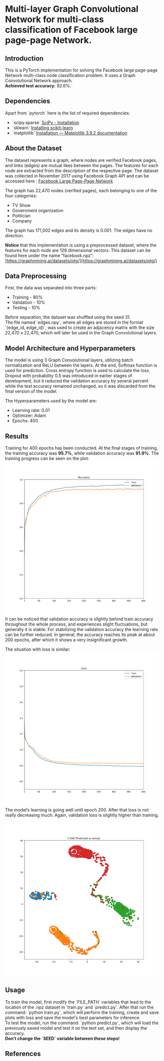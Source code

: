 # Multi-layer Graph Convolutional Network for multi-class classification of Facebook large page-page Network.

## Introduction

This is a PyTorch implementation for solving the Facebook large page-page Network multi-class node classification problem. It uses a Graph Convolutional Network approach.  
**Achieved test accuracy:** 92.6%.

## Dependencies

Apart from \`pytorch\` here is the list of required dependencies:

- \`scipy.sparse\` [SciPy \- Installation](https://scipy.org/install/)
- \`sklearn\` [Installing scikit-learn](https://scikit-learn.org/stable/install.html)
- \`matplotlib\` [Installation — Matplotlib 3.9.2 documentation](https://matplotlib.org/stable/install/index.html)

## About the Dataset

The dataset represents a graph, where nodes are verified Facebook pages, and links (edges) are mutual likes between the pages. The features for each node are extracted from the description of the respective page. The dataset was collected in November 2017 using Facebook Graph API and can be accessed here : [Facebook Large Page-Page Network](https://snap.stanford.edu/data/facebook-large-page-page-network.html)

The graph has 22,470 nodes (verified pages), each belonging to one of the four categories:

- TV Show
- Government organization
- Politician
- Company

The graph has 171,002 edges and its density is 0.001. The edges have no direction.

**Notice** that this implementation is using a preprocessed dataset, where the features for each node are 128 dimensional vectors. This dataset can be found here under the name “facebook.npz”: [https://graphmining.ai/datasets/ptg/](https://graphmining.ai/datasets/ptg/)

## Data Preprocessing

First, the data was separated into three parts:

- Training \- 80%
- Validation \- 10%
- Testing \- 10%

Before separation, the dataset was shuffled using the seed 31\.  
The file named \`edges.npy\`, where all edges are stored in the format \`(edge_id, edge_id)\`, was used to create an adjacency matrix with the size 22,470 x 22,470, which will later be used in the Graph Convolutional layers.

## Model Architecture and Hyperparameters

The model is using 3 Graph Convolutional layers, utilizing batch normalization and ReLU between the layers. At the end, Softmax function is used for prediction. Cross entropy function is used to calculate the loss. Dropout with probability 0.5 was introduced in earlier stages of development, but it reduced the validation accuracy by several percent while the test accuracy remained unchanged, so it was discarded from the final version of the model.

The Hyperparameters used by the model are:

- Learning rate: 0.01
- Optimizer: Adam
- Epochs: 400

## Results

Training for 400 epochs has been conducted. At the final stages of training, the training accuracy was **95.7%**, while validation accuracy was **91.9%**. The training progress can be seen on the plot:
![accuracy plot](./images/accuracy.png)
It can be noticed that validation accuracy is slightly behind train accuracy throughout the whole process, and experiences slight fluctuations, but generally it is stable. For stabilizing the validation accuracy the learning rate can be further reduced. In general, the accuracy reaches its peak at about 200 epochs, after which it shows a very insignificant growth.

The situation with loss is similar:
![loss plot](./images/loss.png)
The model’s learning is going well until epoch 200\. After that loss is not really decreasing much. Again, validation loss is slightly higher than training.

![t-SNE plot](./images/scatter.png)

## Usage

To train the model, first modify the \`FILE_PATH\` variables that lead to the location of the .npz dataset in \`train.py\` and \`predict.py\`. After that run the command: \`python train.py\`, which will perform the training, create and save plots with loss and save the model's best parameters for inference.  
To test the model, run the command: \`python predict.py\`, which will load the previously saved model and test it on the test set, and then display the accuracy.  
**Don’t change the \`SEED\` variable between these steps\!**

## References
